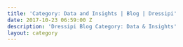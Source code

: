 ```yaml
---
title: 'Category: Data and Insights | Blog | Dressipi'
date: 2017-10-23 06:59:00 Z
description: 'Dressipi Blog Category: Data & Insights'
layout: category
---
```


